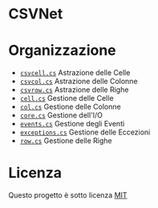 ﻿# CSVNet

# Organizzazione

- [`csvcell.cs`](./src/csvcell.cs) Astrazione delle Celle
- [`csvcol.cs`](./src/csvcol.cs) Astrazione delle Colonne
- [`csvrow.cs`](./src/csvrow.cs) Astrazione delle Righe
- [`cell.cs`](./src/cell.cs) Gestione delle Celle
- [`col.cs`](./src/col.cs) Gestione delle Colonne
- [`core.cs`](./src/core.cs) Gestione dell'I/O
- [`events.cs`](./src/events.cs) Gestione degli Eventi
- [`exceptions.cs`](./src/exceptions.cs) Gestione delle Eccezioni
- [`row.cs`](./src/row.cs) Gestione delle Righe

# Licenza

Questo progetto è sotto licenza [MIT](./../LICENSE)
